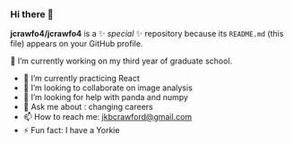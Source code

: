 ### Hi there 👋

**jcrawfo4/jcrawfo4** is a ✨ _special_ ✨ repository because its `README.md` (this file) appears on your GitHub profile.


🔭 I’m currently working on my third year of graduate school.
- 🌱 I’m currently practicing React 
- 👯 I’m looking to collaborate on image analysis 
- 🤔 I’m looking for help with panda and numpy
- 💬 Ask me about : changing careers 
- 📫 How to reach me: jkbcrawford@gmail.com
- ⚡ Fun fact: I have a Yorkie
